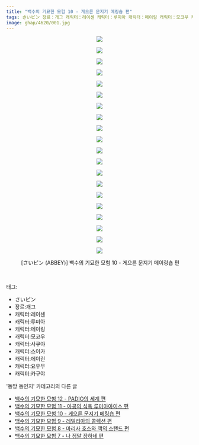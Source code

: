 ```yaml
---
title: "백수의 기묘한 모험 10 - 게으른 문지기 메링숍 편"
tags: さいピン 장르：개그 캐릭터：레이센 캐릭터：루미아 캐릭터：메이링 캐릭터：모코우 캐릭터：사쿠야 캐릭터：스이카 캐릭터：에이린 캐릭터：요우무 캐릭터：카구야 ABBEY 동방_동인지
image: ghap/4620/001.jpg
---
```

<div class="article">
<p style="text-align: center; clear: none; float: none;"><img src="{{ site.nasurl }}/ghap/4620/001.jpg"/></p>
<p style="text-align: center; clear: none; float: none;"><img src="{{ site.nasurl }}/ghap/4620/002.jpg"/></p>
<p style="text-align: center; clear: none; float: none;"><img src="{{ site.nasurl }}/ghap/4620/003.jpg"/></p>
<p style="text-align: center; clear: none; float: none;"><img src="{{ site.nasurl }}/ghap/4620/004.jpg"/></p>
<p style="text-align: center; clear: none; float: none;"><img src="{{ site.nasurl }}/ghap/4620/005.jpg"/></p>
<p style="text-align: center; clear: none; float: none;"><img src="{{ site.nasurl }}/ghap/4620/006.jpg"/></p>
<p style="text-align: center; clear: none; float: none;"><img src="{{ site.nasurl }}/ghap/4620/007.jpg"/></p>
<p style="text-align: center; clear: none; float: none;"><img src="{{ site.nasurl }}/ghap/4620/008.jpg"/></p>
<p style="text-align: center; clear: none; float: none;"><img src="{{ site.nasurl }}/ghap/4620/009.jpg"/></p>
<p style="text-align: center; clear: none; float: none;"><img src="{{ site.nasurl }}/ghap/4620/010.jpg"/></p>
<p style="text-align: center; clear: none; float: none;"><img src="{{ site.nasurl }}/ghap/4620/011.jpg"/></p>
<p style="text-align: center; clear: none; float: none;"><img src="{{ site.nasurl }}/ghap/4620/012.jpg"/></p>
<p style="text-align: center; clear: none; float: none;"><img src="{{ site.nasurl }}/ghap/4620/013.jpg"/></p>
<p style="text-align: center; clear: none; float: none;"><img src="{{ site.nasurl }}/ghap/4620/014.jpg"/></p>
<p style="text-align: center; clear: none; float: none;"><img src="{{ site.nasurl }}/ghap/4620/015.jpg"/></p>
<p style="text-align: center; clear: none; float: none;"><img src="{{ site.nasurl }}/ghap/4620/016.jpg"/></p>
<p style="text-align: center; clear: none; float: none;"><img src="{{ site.nasurl }}/ghap/4620/017.jpg"/></p>
<p style="text-align: center; clear: none; float: none;"><img src="{{ site.nasurl }}/ghap/4620/018.jpg"/></p>
<p style="text-align: center; clear: none; float: none;"><img src="{{ site.nasurl }}/ghap/4620/019.jpg"/></p>
<p style="text-align: center; clear: none; float: none;"><img src="{{ site.nasurl }}/ghap/4620/020.jpg"/></p>
<p style="text-align: center; clear: none; float: none;"> [さいピン (ABBEY)] 백수의 기묘한 모험 10 - 게으른 문지기 메이링숍 편</p>
<p><br/></p>
</div><div class="tagTrail">
<p>태그: </p>
<ul>
<li>さいピン</li>
<li>장르:개그</li>
<li>캐릭터:레이센</li>
<li>캐릭터:루미아</li>
<li>캐릭터:메이링</li>
<li>캐릭터:모코우</li>
<li>캐릭터:사쿠야</li>
<li>캐릭터:스이카</li>
<li>캐릭터:에이린</li>
<li>캐릭터:요우무</li>
<li>캐릭터:카구야</li>
</ul>
</div><div class="another">
<p>'동방 동인지' 카테고리의 다른 글</p>
<ul>
<li><a href="/2018-08-26-ghap_4622">백수의 기묘한 모험 12 - PADIO의 세계 편</a></li>
<li><a href="/2018-08-26-ghap_4621">백수의 기묘한 모험 11 - 아공의 식욕 루미아아이스 편</a></li>
<li><a href="/2018-08-26-ghap_4620">백수의 기묘한 모험 10 - 게으른 문지기 메링숍 편</a></li>
<li><a href="/2018-08-26-ghap_4619">백수의 기묘한 모험 9 - 레밀리아의 콜렉션 편</a></li>
<li><a href="/2018-08-26-ghap_4618">백수의 기묘한 모험 8 - 마리사 호스와 책의 스탠드 편</a></li>
<li><a href="/2018-08-26-ghap_4617">백수의 기묘한 모험 7 - 나 정말 장하네 편</a></li>
</ul>
</div><div class="cb_module cb_fluid">
<div class="cb_wrt cb_profile">
</div><!-- commentList close -->
</div>